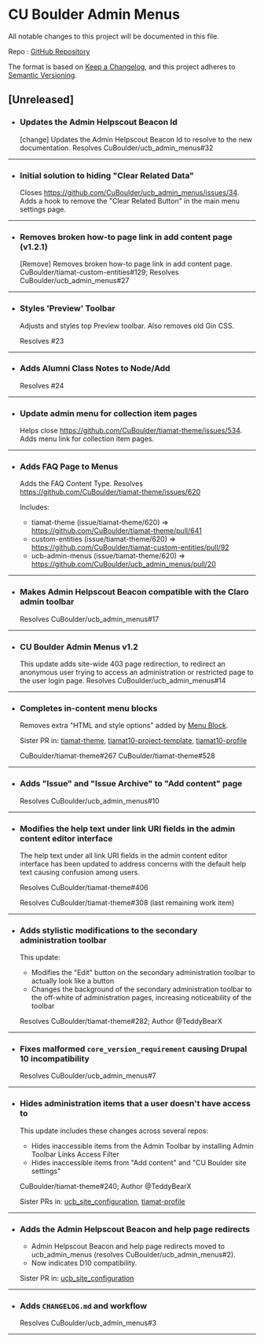 # CU Boulder Admin Menus

All notable changes to this project will be documented in this file.

Repo : [GitHub Repository](https://github.com/CuBoulder/ucb_admin_menus)

The format is based on [Keep a Changelog](https://keepachangelog.com/en/1.0.0/),
and this project adheres to [Semantic Versioning](https://semver.org/spec/v2.0.0.html).

## [Unreleased]

- ### Updates the Admin Helpscout Beacon Id
  [change] Updates the Admin Helpscout Beacon Id to resolve to the new documentation. Resolves CuBoulder/ucb_admin_menus#32 
---

- ### Initial solution to hiding "Clear Related Data"
  Closes https://github.com/CuBoulder/ucb_admin_menus/issues/34.
  Adds a hook to remove the "Clear Related Button" in the main menu settings page.
---

- ### Removes broken how-to page link in add content page (v1.2.1)
  [Remove] Removes broken how-to page link in add content page. CuBoulder/tiamat-custom-entities#129; Resolves CuBoulder/ucb_admin_menus#27
---

- ### Styles 'Preview' Toolbar
  Adjusts and styles top Preview toolbar. Also removes old Gin CSS. 
  
  Resolves #23 
---

- ### Adds Alumni Class Notes to Node/Add
  Resolves #24 
---

- ### Update admin menu for collection item pages
  Helps close https://github.com/CuBoulder/tiamat-theme/issues/534.
  Adds menu link for collection item pages.
---

- ### Adds FAQ Page to Menus
  Adds the FAQ Content Type. Resolves https://github.com/CuBoulder/tiamat-theme/issues/620
  
  Includes:
  - tiamat-theme (issue/tiamat-theme/620) => https://github.com/CuBoulder/tiamat-theme/pull/641
  - custom-entities (issue/tiamat-theme/620) => https://github.com/CuBoulder/tiamat-custom-entities/pull/92
  - ucb-admin-menus (issue/tiamat-theme/620) => https://github.com/CuBoulder/ucb_admin_menus/pull/20
---

- ### Makes Admin Helpscout Beacon compatible with the Claro admin toolbar
  Resolves CuBoulder/ucb_admin_menus#17
---

- ### CU Boulder Admin Menus v1.2
  This update adds site-wide 403 page redirection, to redirect an anonymous user trying to access an administration or restricted page to the user login page. Resolves CuBoulder/ucb_admin_menus#14
---

- ### Completes in-content menu blocks
  Removes extra "HTML and style options" added by [Menu Block](https://www.drupal.org/project/menu_block).
  
  Sister PR in: [tiamat-theme](https://github.com/CuBoulder/tiamat-theme/pull/552), [tiamat10-project-template](https://github.com/CuBoulder/tiamat10-project-template/pull/25), [tiamat10-profile](https://github.com/CuBoulder/tiamat10-profile/pull/50)
  
  CuBoulder/tiamat-theme#267
  CuBoulder/tiamat-theme#528
---

- ### Adds "Issue" and "Issue Archive" to "Add content" page
  Resolves CuBoulder/ucb_admin_menus#10
---

- ### Modifies the help text under link URI fields in the admin content editor interface
  The help text under all link URI fields in the admin content editor interface has been updated to address concerns with the default help text causing confusion among users.
  
  Resolves CuBoulder/tiamat-theme#406
  
  Resolves CuBoulder/tiamat-theme#308 (last remaining work item)
---

- ### Adds stylistic modifications to the secondary administration toolbar
  This update:
  - Modifies the "Edit" button on the secondary administration toolbar to actually look like a button
  - Changes the background of the secondary administration toolbar to the off-white of administration pages, increasing noticeability of the toolbar
  
  Resolves CuBoulder/tiamat-theme#282; Author @TeddyBearX 
---

- ### Fixes malformed `core_version_requirement` causing Drupal 10 incompatibility
  Resolves CuBoulder/ucb_admin_menus#7
---

- ### Hides administration items that a user doesn't have access to
  This update includes these changes across several repos:
  - Hides inaccessible items from the Admin Toolbar by installing Admin Toolbar Links Access Filter
  - Hides inaccessible items from "Add content" and "CU Boulder site settings"
  
  CuBoulder/tiamat-theme#240; Author @TeddyBearX
  
  Sister PRs in: [ucb_site_configuration](https://github.com/CuBoulder/ucb_site_configuration/pull/18), [tiamat-profile](https://github.com/CuBoulder/tiamat-profile/pull/32)
---

- ### Adds the Admin Helpscout Beacon and help page redirects
  - Admin Helpscout Beacon and help page redirects moved to ucb_admin_menus (resolves CuBoulder/ucb_admin_menus#2).
  - Now indicates D10 compatibility.
  
  Sister PR in: [ucb_site_configuration](https://github.com/CuBoulder/ucb_site_configuration/pull/17)
---

- ### Adds `CHANGELOG.md` and workflow
  Resolves CuBoulder/ucb_admin_menus#3
---
